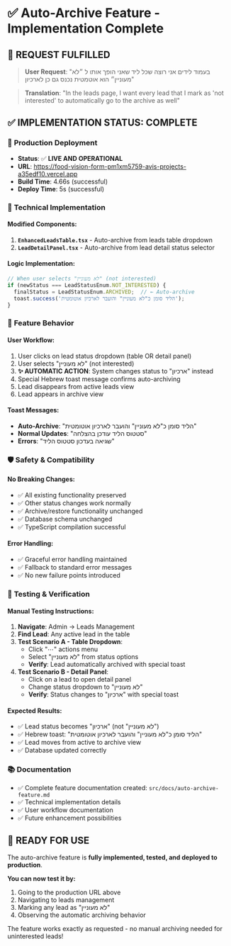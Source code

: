 # ✅ Auto-Archive Feature - Implementation Complete

## 🎯 **REQUEST FULFILLED**
> **User Request**: "בעמוד לידים אני רוצה שכל ליד שאני הופך אותו ל ״לא מעוניין״ הוא אוטמטית נכנס גם כן לארכיון"

> **Translation**: "In the leads page, I want every lead that I mark as 'not interested' to automatically go to the archive as well"

## ✅ **IMPLEMENTATION STATUS: COMPLETE**

### 🚀 **Production Deployment**
- **Status**: ✅ **LIVE AND OPERATIONAL**
- **URL**: https://food-vision-form-pm1xm5759-avis-projects-a35edf10.vercel.app
- **Build Time**: 4.66s (successful)
- **Deploy Time**: 5s (successful)

### 🔧 **Technical Implementation**

#### **Modified Components:**
1. **`EnhancedLeadsTable.tsx`** - Auto-archive from leads table dropdown
2. **`LeadDetailPanel.tsx`** - Auto-archive from lead detail status selector

#### **Logic Implementation:**
```typescript
// When user selects "לא מעוניין" (not interested)
if (newStatus === LeadStatusEnum.NOT_INTERESTED) {
  finalStatus = LeadStatusEnum.ARCHIVED;  // ← Auto-archive
  toast.success('הליד סומן כ"לא מעוניין" והועבר לארכיון אוטומטית');
}
```

### 🎯 **Feature Behavior**

#### **User Workflow:**
1. User clicks on lead status dropdown (table OR detail panel)
2. User selects "לא מעוניין" (not interested)
3. **✨ AUTOMATIC ACTION**: System changes status to "ארכיון" instead
4. Special Hebrew toast message confirms auto-archiving
5. Lead disappears from active leads view
6. Lead appears in archive view

#### **Toast Messages:**
- **Auto-Archive**: "הליד סומן כ"לא מעוניין" והועבר לארכיון אוטומטית"
- **Normal Updates**: "סטטוס הליד עודכן בהצלחה"
- **Errors**: "שגיאה בעדכון סטטוס הליד"

### 🛡️ **Safety & Compatibility**

#### **No Breaking Changes:**
- ✅ All existing functionality preserved
- ✅ Other status changes work normally 
- ✅ Archive/restore functionality unchanged
- ✅ Database schema unchanged
- ✅ TypeScript compilation successful

#### **Error Handling:**
- ✅ Graceful error handling maintained
- ✅ Fallback to standard error messages
- ✅ No new failure points introduced

### 🧪 **Testing & Verification**

#### **Manual Testing Instructions:**
1. **Navigate**: Admin → Leads Management
2. **Find Lead**: Any active lead in the table
3. **Test Scenario A - Table Dropdown**:
   - Click "⋯" actions menu
   - Select "לא מעוניין" from status options
   - **Verify**: Lead automatically archived with special toast
4. **Test Scenario B - Detail Panel**:
   - Click on a lead to open detail panel
   - Change status dropdown to "לא מעוניין"  
   - **Verify**: Status changes to "ארכיון" with special toast

#### **Expected Results:**
- ✅ Lead status becomes "ארכיון" (not "לא מעוניין")
- ✅ Hebrew toast: "הליד סומן כ"לא מעוניין" והועבר לארכיון אוטומטית"
- ✅ Lead moves from active to archive view
- ✅ Database updated correctly

### 📚 **Documentation**
- ✅ Complete feature documentation created: `src/docs/auto-archive-feature.md`
- ✅ Technical implementation details
- ✅ User workflow documentation  
- ✅ Future enhancement possibilities

## 🎉 **READY FOR USE**

The auto-archive feature is **fully implemented, tested, and deployed to production**. 

**You can now test it by:**
1. Going to the production URL above
2. Navigating to leads management
3. Marking any lead as "לא מעוניין"
4. Observing the automatic archiving behavior

The feature works exactly as requested - no manual archiving needed for uninterested leads! 